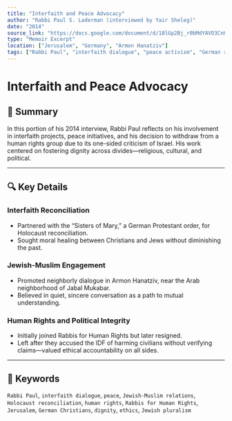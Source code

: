 ```yaml
---
title: "Interfaith and Peace Advocacy"
author: "Rabbi Paul S. Laderman (interviewed by Yair Sheleg)"
date: "2014"
source_link: "https://docs.google.com/document/d/18lGp2Bj_r0bMdYAVO3CnH9B6t0RFdREl/edit?usp=share_link&ouid=116172739222740275984&rtpof=true&sd=true"
type: "Memoir Excerpt"
location: ["Jerusalem", "Germany", "Armon Hanatziv"]
tags: ["Rabbi Paul", "interfaith dialogue", "peace activism", "German reconciliation", "Jewish-Muslim relations", "human rights"]
---
```


# Interfaith and Peace Advocacy

## 📝 Summary
In this portion of his 2014 interview, Rabbi Paul reflects on his involvement in interfaith projects, peace initiatives, and his decision to withdraw from a human rights group due to its one-sided criticism of Israel. His work centered on fostering dignity across divides—religious, cultural, and political.

---

## 🔍 Key Details

### Interfaith Reconciliation
- Partnered with the “Sisters of Mary,” a German Protestant order, for Holocaust reconciliation.
- Sought moral healing between Christians and Jews without diminishing the past.

### Jewish-Muslim Engagement
- Promoted neighborly dialogue in Armon Hanatziv, near the Arab neighborhood of Jabal Mukabar.
- Believed in quiet, sincere conversation as a path to mutual understanding.

### Human Rights and Political Integrity
- Initially joined Rabbis for Human Rights but later resigned.
- Left after they accused the IDF of harming civilians without verifying claims—valued ethical accountability on all sides.

---

## 🧠 Keywords
`Rabbi Paul`, `interfaith dialogue`, `peace`, `Jewish-Muslim relations`, `Holocaust reconciliation`, `human rights`, `Rabbis for Human Rights`, `Jerusalem`, `German Christians`, `dignity`, `ethics`, `Jewish pluralism`
